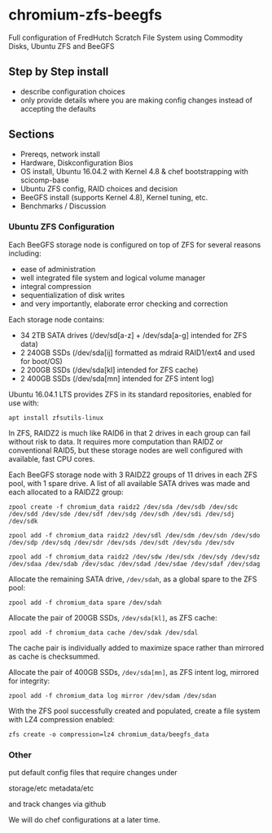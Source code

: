 # chromium-zfs-beegfs
Full configuration of FredHutch Scratch File System using Commodity Disks, Ubuntu ZFS and BeeGFS


Step by Step install
--------------------

- describe configuration choices 
- only provide details where you are making config changes instead of accepting the defaults 

Sections
--------

* Prereqs, network install 
* Hardware, Diskconfiguration Bios
* OS install, Ubuntu 16.04.2 with Kernel 4.8 & chef bootstrapping with scicomp-base 
* Ubuntu ZFS config, RAID choices and decision 
* BeeGFS install (supports Kernel 4.8), Kernel tuning, etc. 
* Benchmarks / Discussion

### Ubuntu ZFS Configuration
Each BeeGFS storage node is configured on top of ZFS for several reasons including: 
* ease of administration
* well integrated file system and logical volume manager
* integral compression
* sequentialization of disk writes
* and very importantly, elaborate error checking and correction

Each storage node contains: 
* 34 2TB SATA drives (/dev/sd[a-z] + /dev/sda[a-g] intended for ZFS data)
* 2 240GB SSDs (/dev/sda[ij] formatted as mdraid RAID1/ext4 and used for boot/OS)
* 2 200GB SSDs (/dev/sda[kl] intended for ZFS cache)
* 2 400GB SSDs (/dev/sda[mn] intended for ZFS intent log)

Ubuntu 16.04.1 LTS provides ZFS in its standard repositories, enabled for use with:

`apt install zfsutils-linux`

In ZFS, RAIDZ2 is much like RAID6 in that 2 drives in each group can fail without risk to data. It requires more computation than RAIDZ or conventional RAID5, but these storage nodes are well configured with available, fast CPU cores.

Each BeeGFS storage node with 3 RAIDZ2 groups of 11 drives in each ZFS pool, with 1 spare drive.  A list of all available SATA drives was made and each allocated to a RAIDZ2 group:
```
zpool create -f chromium_data raidz2 /dev/sda /dev/sdb /dev/sdc /dev/sdd /dev/sde /dev/sdf /dev/sdg /dev/sdh /dev/sdi /dev/sdj /dev/sdk

zpool add -f chromium_data raidz2 /dev/sdl /dev/sdm /dev/sdn /dev/sdo /dev/sdp /dev/sdq /dev/sdr /dev/sds /dev/sdt /dev/sdu /dev/sdv

zpool add -f chromium_data raidz2 /dev/sdw /dev/sdx /dev/sdy /dev/sdz /dev/sdaa /dev/sdab /dev/sdac /dev/sdad /dev/sdae /dev/sdaf /dev/sdag
```

Allocate the remaining SATA drive, `/dev/sdah`, as a global spare to the ZFS pool:

`zpool add -f chromium_data spare /dev/sdah`

Allocate the pair of 200GB SSDs, `/dev/sda[kl]`, as ZFS cache:

`zpool add -f chromium_data cache /dev/sdak /dev/sdal`

The cache pair is individually added to maximize space rather than mirrored as cache is checksummed.

Allocate the pair of 400GB SSDs, `/dev/sda[mn]`, as ZFS intent log, mirrored for integrity:

`zpool add -f chromium_data log mirror /dev/sdam /dev/sdan`

With the ZFS pool successfully created and populated, create a file system with LZ4 compression enabled:

`zfs create -o compression=lz4 chromium_data/beegfs_data`

### Other

put default config files that require changes under 

storage/etc
metadata/etc 

and track changes via github 

We will do chef configurations at a later time. 

